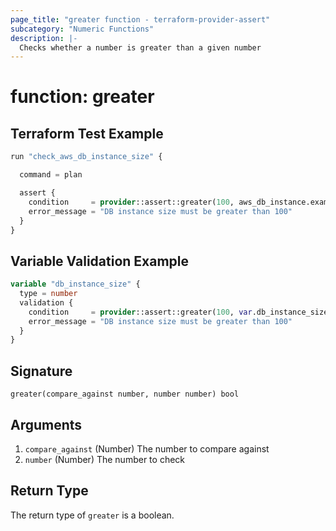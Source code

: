 ```yaml
---
page_title: "greater function - terraform-provider-assert"
subcategory: "Numeric Functions"
description: |-
  Checks whether a number is greater than a given number
---
```


# function: greater



## Terraform Test Example

```terraform
run "check_aws_db_instance_size" {

  command = plan

  assert {
    condition     = provider::assert::greater(100, aws_db_instance.example.instance_class)
    error_message = "DB instance size must be greater than 100"
  }
}
```

## Variable Validation Example

```terraform
variable "db_instance_size" {
  type = number
  validation {
    condition     = provider::assert::greater(100, var.db_instance_size)
    error_message = "DB instance size must be greater than 100"
  }
}
```

## Signature

<!-- signature generated by tfplugindocs -->
```text
greater(compare_against number, number number) bool
```

## Arguments

<!-- arguments generated by tfplugindocs -->
1. `compare_against` (Number) The number to compare against
1. `number` (Number) The number to check


## Return Type

The return type of `greater` is a boolean.
